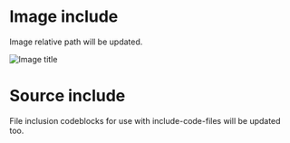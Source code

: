 # Image include

Image relative path will be updated.

![Image title](someimage.png)

# Source include

File inclusion codeblocks for use with include-code-files will be
updated too.

```{.c include=somecode.c}
```
